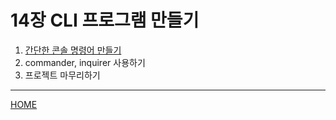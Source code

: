 # 14장 CLI 프로그램 만들기

1. [간단한 콘솔 명령어 만들기](./01.md)
2. commander, inquirer 사용하기
3. 프로젝트 마무리하기

-----
[HOME](../../README.md)
